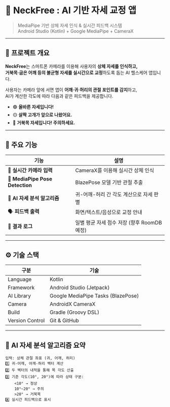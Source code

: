 # 🧠 NeckFree : AI 기반 자세 교정 앱
> MediaPipe 기반 상체 자세 인식 & 실시간 피드백 시스템  
> Android Studio (Kotlin) + Google MediaPipe + CameraX

---

## 📱 프로젝트 개요
**NeckFree**는 스마트폰 카메라를 이용해 사용자의 **상체 자세를 인식하고,  
거북목·굽은 어깨 등의 불균형 자세를 실시간으로 교정**하도록 돕는 AI 헬스케어 앱입니다.

사용자는 카메라 앞에 서면 앱이 **어깨·귀·허리의 관절 포인트를 감지**하고,  
AI가 계산한 각도에 따라 다음과 같은 피드백을 제공합니다.

- 🟢 **올바른 자세입니다!**  
- 🟡 **살짝 고개가 앞으로 나왔어요.**  
- 🔴 **거북목 자세입니다! 주의하세요.**

---

## 🧩 주요 기능
| 기능 | 설명 |
|------|------|
| 🎥 **실시간 카메라 입력** | CameraX를 이용해 실시간 상체 인식 |
| 🤖 **MediaPipe Pose Detection** | BlazePose 모델 기반 관절 추출 |
| 🧠 **AI 자세 분석 알고리즘** | 귀-어깨-허리 간 각도 계산으로 자세 판별 |
| 🗣 **피드백 출력** | 화면/텍스트/음성으로 교정 안내 |
| 🧾 **결과 로그** | 일별 평균 자세 점수 저장 (향후 RoomDB 예정) |

---

## ⚙️ 기술 스택
| 구분 | 기술 |
|------|------|
| Language | Kotlin |
| Framework | Android Studio (Jetpack) |
| AI Library | Google MediaPipe Tasks (BlazePose) |
| Camera | AndroidX CameraX |
| Build | Gradle (Groovy DSL) |
| Version Control | Git & GitHub |

---

## 🧠 AI 자세 분석 알고리즘 요약

```text
입력: 상체 관절 좌표 (귀, 어깨, 허리)
1️⃣ 귀-어깨, 어깨-허리 벡터 계산
2️⃣ 두 벡터의 내적을 통해 목 각도 산출
3️⃣ 기준 각도(10°, 20°)에 따라 상태 구분:
    <10° → 정상
    10°~20° → 주의
    >20° → 거북목
4️⃣ 실시간 피드백으로 표시
